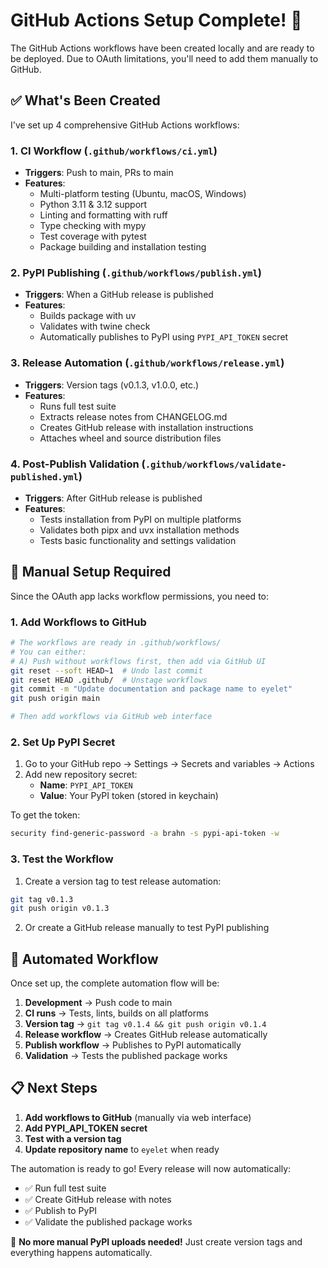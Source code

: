 # GitHub Actions Setup Complete! 🚀

The GitHub Actions workflows have been created locally and are ready to be deployed. Due to OAuth limitations, you'll need to add them manually to GitHub.

## ✅ What's Been Created

I've set up 4 comprehensive GitHub Actions workflows:

### 1. CI Workflow (`.github/workflows/ci.yml`)
- **Triggers**: Push to main, PRs to main
- **Features**:
  - Multi-platform testing (Ubuntu, macOS, Windows)
  - Python 3.11 & 3.12 support
  - Linting and formatting with ruff
  - Type checking with mypy
  - Test coverage with pytest
  - Package building and installation testing

### 2. PyPI Publishing (`.github/workflows/publish.yml`)
- **Triggers**: When a GitHub release is published
- **Features**:
  - Builds package with uv
  - Validates with twine check
  - Automatically publishes to PyPI using `PYPI_API_TOKEN` secret

### 3. Release Automation (`.github/workflows/release.yml`)
- **Triggers**: Version tags (v0.1.3, v1.0.0, etc.)
- **Features**:
  - Runs full test suite
  - Extracts release notes from CHANGELOG.md
  - Creates GitHub release with installation instructions
  - Attaches wheel and source distribution files

### 4. Post-Publish Validation (`.github/workflows/validate-published.yml`)
- **Triggers**: After GitHub release is published
- **Features**:
  - Tests installation from PyPI on multiple platforms
  - Validates both pipx and uvx installation methods
  - Tests basic functionality and settings validation

## 🔧 Manual Setup Required

Since the OAuth app lacks workflow permissions, you need to:

### 1. Add Workflows to GitHub
```bash
# The workflows are ready in .github/workflows/
# You can either:
# A) Push without workflows first, then add via GitHub UI
git reset --soft HEAD~1  # Undo last commit
git reset HEAD .github/  # Unstage workflows
git commit -m "Update documentation and package name to eyelet"
git push origin main

# Then add workflows via GitHub web interface
```

### 2. Set Up PyPI Secret
1. Go to your GitHub repo → Settings → Secrets and variables → Actions
2. Add new repository secret:
   - **Name**: `PYPI_API_TOKEN`
   - **Value**: Your PyPI token (stored in keychain)

To get the token:
```bash
security find-generic-password -a brahn -s pypi-api-token -w
```

### 3. Test the Workflow
1. Create a version tag to test release automation:
```bash
git tag v0.1.3
git push origin v0.1.3
```

2. Or create a GitHub release manually to test PyPI publishing

## 🎯 Automated Workflow

Once set up, the complete automation flow will be:

1. **Development** → Push code to main
2. **CI runs** → Tests, lints, builds on all platforms
3. **Version tag** → `git tag v0.1.4 && git push origin v0.1.4`
4. **Release workflow** → Creates GitHub release automatically
5. **Publish workflow** → Publishes to PyPI automatically
6. **Validation** → Tests the published package works

## 📋 Next Steps

1. **Add workflows to GitHub** (manually via web interface)
2. **Add PYPI_API_TOKEN secret**
3. **Test with a version tag**
4. **Update repository name** to `eyelet` when ready

The automation is ready to go! Every release will now automatically:
- ✅ Run full test suite
- ✅ Create GitHub release with notes
- ✅ Publish to PyPI
- ✅ Validate the published package works

🎉 **No more manual PyPI uploads needed!** Just create version tags and everything happens automatically.